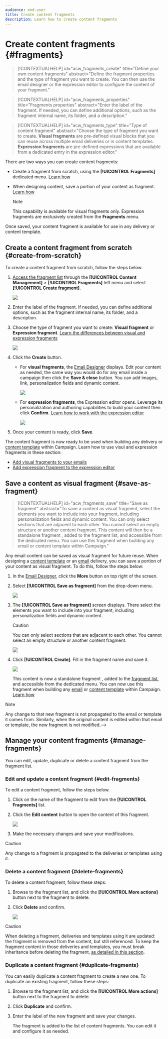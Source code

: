 ```yaml
---
audience: end-user
title: Create content fragments
description: Learn how to create content fragments
---
```


# Create content fragments {#fragments}

>[!CONTEXTUALHELP]
>id="acw_fragments_create"
>title="Define your own content fragments"
>abstract="Define the fragment properties and the type of fragment you want to create. You can then use the email designer or the expression editor to configure the content of your fragment."
<!-- pas vu dans l'UI-->

>[!CONTEXTUALHELP]
>id="acw_fragments_properties"
>title="Fragments properties"
>abstract="Enter the label of the fragment. If needed, you can define additional options, such as the fragment internal name, its folder, and a description."

>[!CONTEXTUALHELP]
>id="acw_fragments_type"
>title="Type of content fragment"
>abstract="Choose the type of fragment you want to create. **Visual fragments** are pre-defined visual blocks that you can reuse across multiple email deliveries or in content templates. **Expression fragments** are pre-defined expressions that are available from a dedicated entry in the expression editor."

There are two ways you can create content fragments:

* Create a fragment from scratch, using the **[!UICONTROL Fragments]** dedicated menu. [Learn how](#create-from-scratch)
* When designing content, save a portion of your content as fragment. [Learn how](#save-as-fragment)

    >[!NOTE]
    >
    >This capability is available for visual fragments only. Expression fragments are exclusively created from the **Fragments** menu.

Once saved, your content fragment is available for use in any delivery or content template.

## Create a content fragment from scratch {#create-from-scratch}

To create a content fragment from scratch, follow the steps below.

1. [Access the fragment list](#access-manage-fragments) through the **[!UICONTROL Content Management]** > **[!UICONTROL Fragments]** left menu and select **[!UICONTROL Create fragment]**.

    ![](assets/fragments-list.png)

1. Enter the label of the fragment. If needed, you can define additional options, such as the fragment internal name, its folder, and a description.

1. Choose the type of fragment you want to create: **Visual fragment** or **Expression fragment**. [Learn the differences between visual and expression fragments](fragments.md)

    ![](assets/fragment-create.png)
    
1. Click the **Create** button.

    * For **visual fragments**, the [Email Designer](../email/get-started-email-designer.md) displays. Edit your content as needed, the same way you would do for any email inside a campaign then click the **Save & close** button. You can add images, link, personalization fields and dynamic content.

        ![](assets/fragment-designer.png)

    * For **expression fragments**, the Expression editor opens. Leverage its personalization and authoring capabilities to build your content then click **Confirm**. [Learn how to work with the expression editor](../personalization/personalize.md)

        ![](assets/fragment-expression.png)

1. Once your content is ready, click **Save**.

The content fragment is now ready to be used when building any delivery or [content template](../email/use-email-templates.md) within Campaign. Learn how to use visul and expression fragments in these section:
* [Add visual fragments to your emails](use-visual-fragments.md)
* [Add expression fragment to the expression editor](use-expression-fragments.md)

## Save a content as visual fragment {#save-as-fragment}

>[!CONTEXTUALHELP]
>id="acw_fragments_save"
>title="Save as fragment"
>abstract="To save a content as visual fragment, select the elements you want to include into your fragment, including personalization fields and dynamic content. You can only select sections that are adjacent to each other. You cannot select an empty structure or another content fragment. This content will then be a standalone fragment , added to the fragment list, and accessible from the dedicated menu. You can use this fragment when building any email or content template within Campaign."
<!--pas vu dans l'UI-->

Any email content can be saved as visual fragment for future reuse. When designing a [content template](../email/use-email-templates.md) or an [email](../email/get-started-email-designer.md) delivery, you can save a portion of your content as visual fragment. To do this, follow the steps below:

1. In the [Email Designer](../email/get-started-email-designer.md), click the **More** button on top right of the screen.

1. Select **[!UICONTROL Save as fragment]** from the drop-down menu.

    ![](assets/fragment-save-as.png)

1. The **[!UICONTROL Save as fragment]** screen displays. There select the elements you want to include into your fragment, including personalization fields and dynamic content.

    >[!CAUTION]
    >
    >You can only select sections that are adjacent to each other. You cannot select an empty structure or another content fragment.

    ![](assets/fragment-save-as-screen.png)

1. Click **[!UICONTROL Create]**. Fill in the fragment name and save it.

    ![](assets/fragment-save-confirm.png)

    This content is now a standalone fragment , added to the [fragment list](#manage-fragments), and accessible from the dedicated menu. You can now use this fragment when building any [email](../email/get-started-email-designer.md) or [content template](../email/use-email-templates.md) within Campaign. [Learn how](../content/use-visual-fragments.md)

>[!NOTE]
>
>Any change to that new fragment is not propagated to the email or template it comes from. Similarly, when the original content is edited within that email or template, the new fragment is not modified.-->

## Manage your content fragments {#manage-fragments}

You can edit, update, duplicate or delete a content fragment from the fragment list.

### Edit and update a content fragment {#edit-fragments}

To edit a content fragment, follow the steps below.

1. Click on the name of the fragment to edit from the **[!UICONTROL Fragments]** list.
1. Click the **Edit content** button to open the content of this fragment.

    ![](assets/fragment-edit-content.png)

1. Make the necessary changes and save your modifications.

>[!CAUTION]
>
>Any change to a fragment is propagated to the deliveries or templates using it. 

### Delete a content fragment {#delete-fragments}

To delete a content fragment, follow these steps:

1. Browse to the fragment list, and click the **[!UICONTROL More actions]** button next to the fragment to delete. 
1. Click **Delete** and confirm.

    ![](assets/fragment-list-more-actions.png)

>[!CAUTION]
>
>When deleting a fragment, deliveries and templates using it are updated: the fragment is removed from the content, but still referenced. To keep the fragment content in those deliveries and templates, you must break inheritance before deleting the fragment, [as detailed in this section](use-visual-fragments.md#break-inheritance).

### Duplicate a content fragment {#duplicate-fragments}

You can easily duplicate a content fragment to create a new one. To duplicate an existing fragment, follow these steps:

1. Browse to the fragment list, and click the **[!UICONTROL More actions]** button next to the fragment to delete. 
1. Click **Duplicate** and confirm.
1. Enter the label of the new fragment and save your changes.

    The fragment is added to the list of content fragments. You can edit it and configure it as needed.
